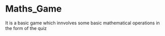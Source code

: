 # Maths_Game
It is a basic game which innvolves some basic mathematical operations in the form of the quiz
